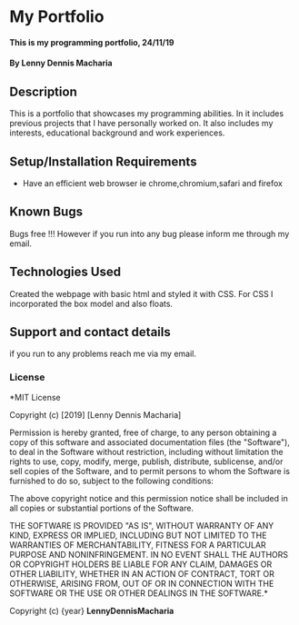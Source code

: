 # My Portfolio
#### This is my programming portfolio, 24/11/19
#### By **Lenny Dennis Macharia**
## Description
This is a portfolio that showcases my programming abilities. In it includes previous projects that I have personally worked on. It also includes my interests, educational background and work experiences.
## Setup/Installation Requirements
* Have an efficient web browser ie chrome,chromium,safari and firefox

## Known Bugs
Bugs free !!! However if you run into any bug please inform me through my email.

## Technologies Used
Created the webpage with basic html and styled it with CSS. For CSS I incorporated the box model and also floats.

## Support and contact details
if you run to any problems reach me via my email.

### License
*MIT License

Copyright (c) [2019] [Lenny Dennis Macharia]

Permission is hereby granted, free of charge, to any person obtaining a copy
of this software and associated documentation files (the "Software"), to deal
in the Software without restriction, including without limitation the rights
to use, copy, modify, merge, publish, distribute, sublicense, and/or sell
copies of the Software, and to permit persons to whom the Software is
furnished to do so, subject to the following conditions:

The above copyright notice and this permission notice shall be included in all
copies or substantial portions of the Software.

THE SOFTWARE IS PROVIDED "AS IS", WITHOUT WARRANTY OF ANY KIND, EXPRESS OR
IMPLIED, INCLUDING BUT NOT LIMITED TO THE WARRANTIES OF MERCHANTABILITY,
FITNESS FOR A PARTICULAR PURPOSE AND NONINFRINGEMENT. IN NO EVENT SHALL THE
AUTHORS OR COPYRIGHT HOLDERS BE LIABLE FOR ANY CLAIM, DAMAGES OR OTHER
LIABILITY, WHETHER IN AN ACTION OF CONTRACT, TORT OR OTHERWISE, ARISING FROM,
OUT OF OR IN CONNECTION WITH THE SOFTWARE OR THE USE OR OTHER DEALINGS IN THE
SOFTWARE.*

Copyright (c) {year} **LennyDennisMacharia**
